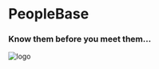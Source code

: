 <h1>PeopleBase</h1>
<h3>Know them before you meet them...</h3>

![logo](https://i.imgur.com/KwGEymn.png)